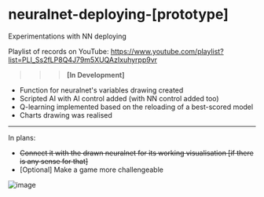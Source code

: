 # neuralnet-deploying-[prototype]
Experimentations with NN deploying

Playlist of records on YouTube: https://www.youtube.com/playlist?list=PLI_Ss2fLP8Q4J79m5XUQAzIxuhyrpp9vr

>>> <b>[In Development]</b>

* Function for neuralnet's variables drawing created
* Scripted AI with AI control added (with NN control added too)
* Q-learning implemented based on the reloading of a best-scored model
* Charts drawing was realised
___
In plans:
* <s>Connect it with the drawn neuralnet for its working visualisation [if there is any sense for that]</s>
* [Optional] Make a game more challengeable

![image](https://user-images.githubusercontent.com/109345462/228032847-b5eb9ea7-18dc-42d7-829e-2e4d102253a5.png)
